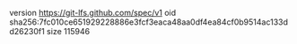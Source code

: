 version https://git-lfs.github.com/spec/v1
oid sha256:7fc010ce651929228886e3fcf3eaca48aa0df4ea84cf0b9514ac133dd26230f1
size 115946
